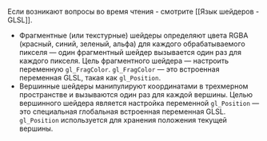 Если возникают вопросы во время чтения - смотрите [[Язык шейдеров - GLSL]]. 
 - Фрагментные (или текстурные) шейдеры определяют цвета RGBA (красный, синий, зеленый, альфа) для каждого обрабатываемого пикселя — один фрагментный шейдер вызывается один раз для каждого пикселя. Цель фрагментного шейдера — настроить переменную `gl_FragColor`. `gl_FragColor` — это встроенная переменная GLSL, такая как `gl_Position`.
- Вершинные шейдеры манипулируют координатами в трехмерном пространстве и вызываются один раз для каждой вершины. Целью вершинного шейдера является настройка переменной `gl_Position` — это специальная глобальная встроенная переменная GLSL. `gl_Position` используется для хранения положения текущей вершины.